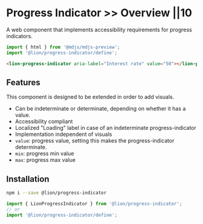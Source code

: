 # Progress Indicator >> Overview ||10

A web component that implements accessibility requirements for progress indicators.

```js script
import { html } from '@mdjs/mdjs-preview';
import '@lion/progress-indicator/define';
```

```html
<lion-progress-indicator aria-label="Interest rate" value="50"></lion-progress-indicator>
```

## Features

This component is designed to be extended in order to add visuals.

- Can be indeterminate or determinate, depending on whether it has a value.
- Accessibility compliant
- Localized "Loading" label in case of an indeterminate progress-indicator
- Implementation independent of visuals
- `value`: progress value, setting this makes the progress-indicator determinate.
- `min`: progress min value
- `max`: progress max value

## Installation

```bash
npm i --save @lion/progress-indicator
```

```js
import { LionProgressIndicator } from '@lion/progress-indicator';
// or
import '@lion/progress-indicator/define';
```
